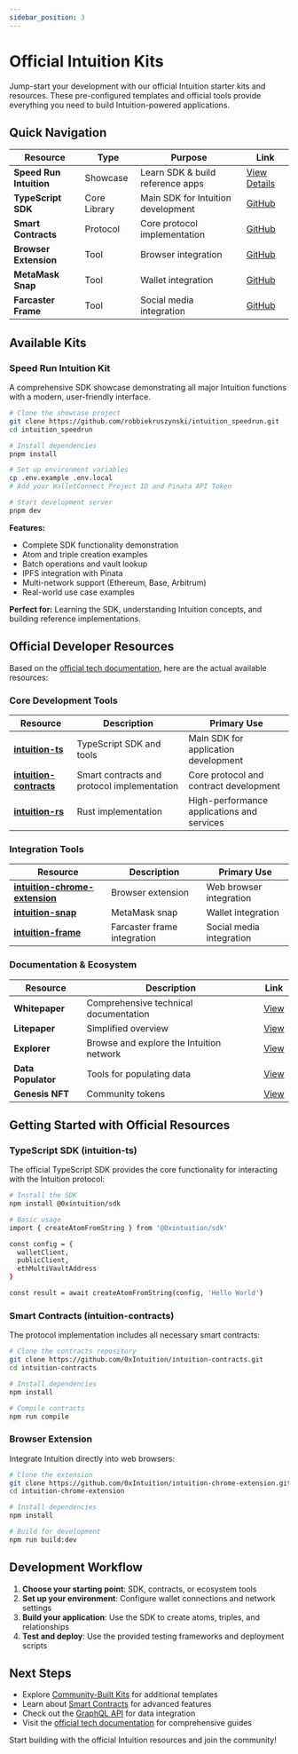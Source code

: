 ```yaml
---
sidebar_position: 3
---
```


# Official Intuition Kits

Jump-start your development with our official Intuition starter kits and resources. These pre-configured templates and official tools provide everything you need to build Intuition-powered applications.

## Quick Navigation

| Resource | Type | Purpose | Link |
|----------|------|---------|------|
| **Speed Run Intuition** | Showcase | Learn SDK & build reference apps | [View Details](#speed-run-intuition-kit) |
| **TypeScript SDK** | Core Library | Main SDK for Intuition development | [GitHub](https://github.com/0xIntuition/intuition-ts) |
| **Smart Contracts** | Protocol | Core protocol implementation | [GitHub](https://github.com/0xIntuition/intuition-contracts) |
| **Browser Extension** | Tool | Browser integration | [GitHub](https://github.com/0xIntuition/intuition-chrome-extension) |
| **MetaMask Snap** | Tool | Wallet integration | [GitHub](https://github.com/0xIntuition/intuition-snap) |
| **Farcaster Frame** | Tool | Social media integration | [GitHub](https://github.com/0xIntuition/intuition-frame) |

## Available Kits

### Speed Run Intuition Kit
A comprehensive SDK showcase demonstrating all major Intuition functions with a modern, user-friendly interface.

```bash
# Clone the showcase project
git clone https://github.com/robbiekruszynski/intuition_speedrun.git
cd intuition_speedrun

# Install dependencies
pnpm install

# Set up environment variables
cp .env.example .env.local
# Add your WalletConnect Project ID and Pinata API Token

# Start development server
pnpm dev
```

**Features:**
- Complete SDK functionality demonstration
- Atom and triple creation examples
- Batch operations and vault lookup
- IPFS integration with Pinata
- Multi-network support (Ethereum, Base, Arbitrum)
- Real-world use case examples

**Perfect for:** Learning the SDK, understanding Intuition concepts, and building reference implementations.

## Official Developer Resources

Based on the [official tech documentation](https://tech.docs.intuition.systems/), here are the actual available resources:

### Core Development Tools

| Resource | Description | Primary Use |
|----------|-------------|-------------|
| **[intuition-ts](https://github.com/0xIntuition/intuition-ts)** | TypeScript SDK and tools | Main SDK for application development |
| **[intuition-contracts](https://github.com/0xIntuition/intuition-contracts)** | Smart contracts and protocol implementation | Core protocol and contract development |
| **[intuition-rs](https://github.com/0xIntuition/intuition-rs)** | Rust implementation | High-performance applications and services |

### Integration Tools

| Resource | Description | Primary Use |
|----------|-------------|-------------|
| **[intuition-chrome-extension](https://github.com/0xIntuition/intuition-chrome-extension)** | Browser extension | Web browser integration |
| **[intuition-snap](https://github.com/0xIntuition/intuition-snap)** | MetaMask snap | Wallet integration |
| **[intuition-frame](https://github.com/0xIntuition/intuition-frame)** | Farcaster frame integration | Social media integration |

### Documentation & Ecosystem

| Resource | Description | Link |
|----------|-------------|------|
| **Whitepaper** | Comprehensive technical documentation | [View](https://tech.docs.intuition.systems/) |
| **Litepaper** | Simplified overview | [View](https://tech.docs.intuition.systems/) |
| **Explorer** | Browse and explore the Intuition network | [View](https://tech.docs.intuition.systems/) |
| **Data Populator** | Tools for populating data | [View](https://tech.docs.intuition.systems/) |
| **Genesis NFT** | Community tokens | [View](https://tech.docs.intuition.systems/) |

## Getting Started with Official Resources

### TypeScript SDK (intuition-ts)
The official TypeScript SDK provides the core functionality for interacting with the Intuition protocol:

```bash
# Install the SDK
npm install @0xintuition/sdk

# Basic usage
import { createAtomFromString } from '@0xintuition/sdk'

const config = {
  walletClient,
  publicClient,
  ethMultiVaultAddress
}

const result = await createAtomFromString(config, 'Hello World')
```

### Smart Contracts (intuition-contracts)
The protocol implementation includes all necessary smart contracts:

```bash
# Clone the contracts repository
git clone https://github.com/0xIntuition/intuition-contracts.git
cd intuition-contracts

# Install dependencies
npm install

# Compile contracts
npm run compile
```

### Browser Extension
Integrate Intuition directly into web browsers:

```bash
# Clone the extension
git clone https://github.com/0xIntuition/intuition-chrome-extension.git
cd intuition-chrome-extension

# Install dependencies
npm install

# Build for development
npm run build:dev
```

## Development Workflow

1. **Choose your starting point**: SDK, contracts, or ecosystem tools
2. **Set up your environment**: Configure wallet connections and network settings
3. **Build your application**: Use the SDK to create atoms, triples, and relationships
4. **Test and deploy**: Use the provided testing frameworks and deployment scripts

## Next Steps

- Explore [Community-Built Kits](/guides/quickstart/community-built-kits) for additional templates
- Learn about [Smart Contracts](/guides/smart-contracts) for advanced features
- Check out the [GraphQL API](/graphql) for data integration
- Visit the [official tech documentation](https://tech.docs.intuition.systems/) for comprehensive guides

Start building with the official Intuition resources and join the community! 
